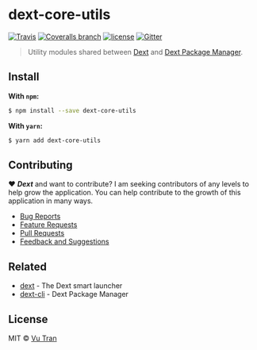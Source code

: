 # dext-core-utils

[![Travis](https://img.shields.io/travis/vutran/dext-core-utils/develop.svg?maxAge=2592000&style=flat-square)](https://travis-ci.org/vutran/dext-core-utils) [![Coveralls branch](https://img.shields.io/coveralls/vutran/dext-core-utils/develop.svg?maxAge=2592000&style=flat-square)](https://coveralls.io/github/vutran/dext-core-utils) [![license](https://img.shields.io/github/license/vutran/dext-core-utils.svg?maxAge=2592000&style=flat-square)](LICENSE) [![Gitter](https://img.shields.io/gitter/room/nwjs/nw.js.svg?style=flat-square)](https://gitter.im/dext-app/Lobby)

> Utility modules shared between [Dext](https://github.com/vutran/dext) and [Dext Package Manager](https://github.com/vutran/dext-cli).

## Install

**With `npm`:**

```bash
$ npm install --save dext-core-utils
```

**With `yarn`:**

```bash
$ yarn add dext-core-utils
```

## Contributing

♥ ***Dext*** and want to contribute? I am seeking contributors of any levels to help grow the application. You can help contribute to the growth of this application in many ways.

- [Bug Reports](CONTRIBUTING.md#bug-reports)
- [Feature Requests](CONTRIBUTING.md#feature-requests)
- [Pull Requests](CONTRIBUTING.md#pull-requests)
- [Feedback and Suggestions](CONTRIBUTING.md#feedback-and-suggestions)

## Related

- [dext](https://github.com/vutran/dext) - The Dext smart launcher
- [dext-cli](https://github.com/vutran/dext-cli) - Dext Package Manager

## License

MIT © [Vu Tran](https://github.com/vutran/)
